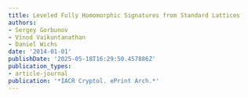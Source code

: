 ```yaml
---
title: Leveled Fully Homomorphic Signatures from Standard Lattices
authors:
- Sergey Gorbunov
- Vinod Vaikuntanathan
- Daniel Wichs
date: '2014-01-01'
publishDate: '2025-05-18T16:29:50.457886Z'
publication_types:
- article-journal
publication: '*IACR Cryptol. ePrint Arch.*'
---
```

